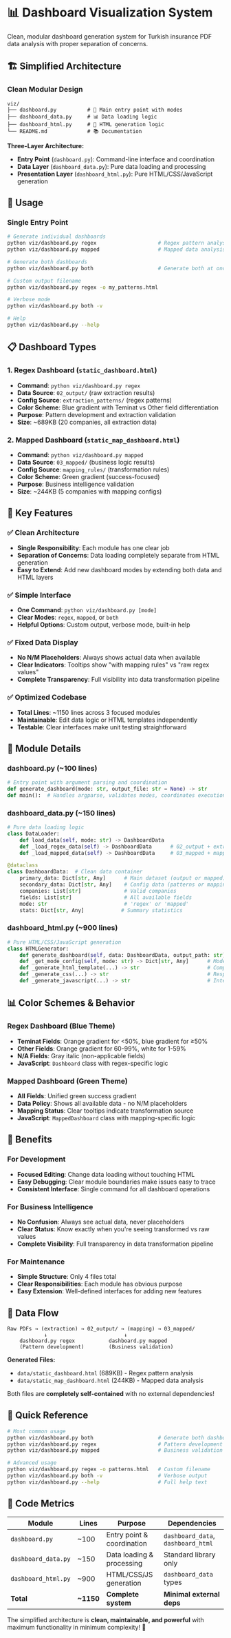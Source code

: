 # 📊 Dashboard Visualization System

Clean, modular dashboard generation system for Turkish insurance PDF data analysis with proper separation of concerns.

## 🏗️ **Simplified Architecture**

### **Clean Modular Design**
```
viz/
├── dashboard.py          # 🎯 Main entry point with modes
├── dashboard_data.py     # 📊 Data loading logic  
├── dashboard_html.py     # 🎨 HTML generation logic
└── README.md             # 📚 Documentation
```

**Three-Layer Architecture:**
- **Entry Point** (`dashboard.py`): Command-line interface and coordination
- **Data Layer** (`dashboard_data.py`): Pure data loading and processing
- **Presentation Layer** (`dashboard_html.py`): Pure HTML/CSS/JavaScript generation

## 🚀 **Usage**

### **Single Entry Point**
```bash
# Generate individual dashboards
python viz/dashboard.py regex                    # Regex pattern analysis
python viz/dashboard.py mapped                   # Mapped data analysis

# Generate both dashboards
python viz/dashboard.py both                     # Generate both at once

# Custom output filename
python viz/dashboard.py regex -o my_patterns.html

# Verbose mode
python viz/dashboard.py both -v

# Help
python viz/dashboard.py --help
```

## 📋 **Dashboard Types**

### **1. Regex Dashboard** (`static_dashboard.html`)
- **Command**: `python viz/dashboard.py regex`
- **Data Source**: `02_output/` (raw extraction results)
- **Config Source**: `extraction_patterns/` (regex patterns)  
- **Color Scheme**: Blue gradient with Teminat vs Other field differentiation
- **Purpose**: Pattern development and extraction validation
- **Size**: ~689KB (20 companies, all extraction data)

### **2. Mapped Dashboard** (`static_map_dashboard.html`)
- **Command**: `python viz/dashboard.py mapped`
- **Data Source**: `03_mapped/` (business logic results)
- **Config Source**: `mapping_rules/` (transformation rules)
- **Color Scheme**: Green gradient (success-focused)
- **Purpose**: Business intelligence validation
- **Size**: ~244KB (5 companies with mapping configs)

## 🎯 **Key Features**

### **✅ Clean Architecture**
- **Single Responsibility**: Each module has one clear job
- **Separation of Concerns**: Data loading completely separate from HTML generation
- **Easy to Extend**: Add new dashboard modes by extending both data and HTML layers

### **✅ Simple Interface**
- **One Command**: `python viz/dashboard.py [mode]`
- **Clear Modes**: `regex`, `mapped`, or `both`
- **Helpful Options**: Custom output, verbose mode, built-in help

### **✅ Fixed Data Display**
- **No N/M Placeholders**: Always shows actual data when available
- **Clear Indicators**: Tooltips show "with mapping rules" vs "raw regex values"
- **Complete Transparency**: Full visibility into data transformation pipeline

### **✅ Optimized Codebase**
- **Total Lines**: ~1150 lines across 3 focused modules
- **Maintainable**: Edit data logic or HTML templates independently
- **Testable**: Clear interfaces make unit testing straightforward

## 🔧 **Module Details**

### **dashboard.py** (~100 lines)
```python
# Entry point with argument parsing and coordination
def generate_dashboard(mode: str, output_file: str = None) -> str
def main():  # Handles argparse, validates modes, coordinates execution
```

### **dashboard_data.py** (~150 lines)  
```python
# Pure data loading logic
class DataLoader:
    def load_data(self, mode: str) -> DashboardData
    def _load_regex_data(self) -> DashboardData      # 02_output + extraction_patterns
    def _load_mapped_data(self) -> DashboardData     # 03_mapped + mapping_rules

@dataclass  
class DashboardData:  # Clean data container
    primary_data: Dict[str, Any]      # Main dataset (output or mapped)
    secondary_data: Dict[str, Any]    # Config data (patterns or mapping rules)  
    companies: List[str]              # Valid companies
    fields: List[str]                 # All available fields
    mode: str                         # 'regex' or 'mapped'
    stats: Dict[str, Any]            # Summary statistics
```

### **dashboard_html.py** (~900 lines)
```python
# Pure HTML/CSS/JavaScript generation
class HTMLGenerator:
    def generate_dashboard(self, data: DashboardData, output_path: str) -> str
    def _get_mode_config(self, mode: str) -> Dict[str, Any]      # Mode-specific settings
    def _generate_html_template(...) -> str                      # Complete HTML structure
    def _generate_css(...) -> str                                # Responsive CSS + color schemes
    def _generate_javascript(...) -> str                         # Interactive functionality
```

## 📊 **Color Schemes & Behavior**

### **Regex Dashboard (Blue Theme)**
- **Teminat Fields**: Orange gradient for <50%, blue gradient for ≥50%
- **Other Fields**: Orange gradient for 60-99%, white for 1-59%  
- **N/A Fields**: Gray italic (non-applicable fields)
- **JavaScript**: `Dashboard` class with regex-specific logic

### **Mapped Dashboard (Green Theme)**
- **All Fields**: Unified green success gradient
- **Data Policy**: Shows all available data - no N/M placeholders
- **Mapping Status**: Clear tooltips indicate transformation source
- **JavaScript**: `MappedDashboard` class with mapping-specific logic

## 🎉 **Benefits**

### **For Development**
- **Focused Editing**: Change data loading without touching HTML
- **Easy Debugging**: Clear module boundaries make issues easy to trace
- **Consistent Interface**: Single command for all dashboard operations

### **For Business Intelligence**
- **No Confusion**: Always see actual data, never placeholders
- **Clear Status**: Know exactly when you're seeing transformed vs raw values
- **Complete Visibility**: Full transparency in data transformation pipeline

### **For Maintenance**
- **Simple Structure**: Only 4 files total
- **Clear Responsibilities**: Each module has obvious purpose
- **Easy Extension**: Well-defined interfaces for adding new features

## 🔄 **Data Flow**

```
Raw PDFs → (extraction) → 02_output/ → (mapping) → 03_mapped/
            ↓                         ↓
    dashboard.py regex           dashboard.py mapped
    (Pattern development)        (Business validation)
```

**Generated Files:**
- `data/static_dashboard.html` (689KB) - Regex pattern analysis
- `data/static_map_dashboard.html` (244KB) - Mapped data analysis

Both files are **completely self-contained** with no external dependencies!

## 🚀 **Quick Reference**

```bash
# Most common usage
python viz/dashboard.py both                     # Generate both dashboards
python viz/dashboard.py regex                    # Pattern development  
python viz/dashboard.py mapped                   # Business validation

# Advanced usage
python viz/dashboard.py regex -o patterns.html   # Custom filename
python viz/dashboard.py both -v                  # Verbose output
python viz/dashboard.py --help                   # Full help text
```

## 📏 **Code Metrics**

| **Module** | **Lines** | **Purpose** | **Dependencies** |
|---|---|---|---|
| `dashboard.py` | ~100 | Entry point & coordination | `dashboard_data`, `dashboard_html` |
| `dashboard_data.py` | ~150 | Data loading & processing | Standard library only |
| `dashboard_html.py` | ~900 | HTML/CSS/JS generation | `dashboard_data` types |
| **Total** | **~1150** | **Complete system** | **Minimal external deps** |

The simplified architecture is **clean, maintainable, and powerful** with maximum functionality in minimum complexity! 🎉